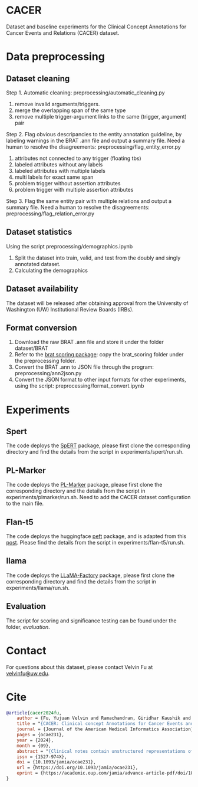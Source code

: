 # CACER
Dataset and baseline experiments for the Clinical Concept Annotations for Cancer Events and Relations (CACER) dataset.

# Data preprocessing
## Dataset cleaning
Step 1. Automatic cleaning: preprocessing/automatic_cleaning.py
1. remove invalid arguments/triggers. 
2. merge the overlapping span of the same type
3. remove multiple trigger-argument links to the same (trigger, argument) pair

Step 2. Flag obvious descripancies to the entity annotation guideline, by labeling warnings in the BRAT .ann file and output a summary file. Need a human to resolve the disagreements: preprocessing/flag_entity_error.py
1. attributes not connected to any trigger (floating tbs)
2. labeled attributes without any labels
3. labeled attributes with multiple labels
4. multi labels for exact same span
5. problem trigger without assertion attributes
6. problem trigger with multiple assertion attributes

Step 3. Flag the same entity pair with multiple relations and output a summary file. Need a human to resolve the disagreements: preprocessing/flag_relation_error.py

## Dataset statistics
Using the script preprocessing/demographics.ipynb
1. Split the dataset into train, valid, and test from the doubly and singly annotated dataset.
2. Calculating the demographics

## Dataset availability 
The dataset will be released after obtaining approval from the University of Washington (UW) Institutional Review Boards (IRBs).

## Format conversion
1. Download the raw BRAT .ann file and store it under the folder dataset/BRAT
2. Refer to the [brat scoring package](https://github.com/Lybarger/brat_scoring): copy the brat_scoring folder under the preprocessing folder.
3. Convert the BRAT .ann to JSON file through the program: preprocessing/ann2json.py
4. Convert the JSON format to other input formats for other experiments, using the script: preprocessing/format_convert.ipynb

# Experiments
## Spert
The code deploys the [SpERT](https://github.com/lavis-nlp/spert) package, please first clone the corresponding directory and find the details from the script in experiments/spert/run.sh.

## PL-Marker
The code deploys the [PL-Marker](https://github.com/thunlp/PL-Marker) package, please first clone the corresponding directory and the details from the script in experiments/plmarker/run.sh. Need to add the CACER dataset configuration to the main file.

## Flan-t5
The code deploys the huggingface [peft](https://github.com/huggingface/peft) package, and is adapted from this [post](https://www.philschmid.de/fine-tune-flan-t5-peft). Please find the details from the script in experiments/flan-t5/run.sh.

## llama
The code deploys the [LLaMA-Factory](https://github.com/hiyouga/LLaMA-Factory) package, please first clone the corresponding directory and find the details from the script in experiments/llama/run.sh.

## Evaluation
The script for scoring and significance testing can be found under the folder, _evaluation_.

# Contact
For questions about this dataset, please contact Velvin Fu at velvinfu@uw.edu.

# Cite
```bibtex
@article{cacer2024fu,
    author = {Fu, Yujuan Velvin and Ramachandran, Giridhar Kaushik and Halwani, Ahmad and McInnes, Bridget T and Xia, Fei and Lybarger, Kevin and Yetisgen, Meliha and Uzuner, Özlem},
    title = "{CACER: Clinical concept Annotations for Cancer Events and Relations}",
    journal = {Journal of the American Medical Informatics Association},
    pages = {ocae231},
    year = {2024},
    month = {09},
    abstract = "{Clinical notes contain unstructured representations of patient histories, including the relationships between medical problems and prescription drugs. To investigate the relationship between cancer drugs and their associated symptom burden, we extract structured, semantic representations of medical problem and drug information from the clinical narratives of oncology notes.We present Clinical concept Annotations for Cancer Events and Relations (CACER), a novel corpus with fine-grained annotations for over 48 000 medical problems and drug events and 10 000 drug-problem and problem-problem relations. Leveraging CACER, we develop and evaluate transformer-based information extraction models such as Bidirectional Encoder Representations from Transformers (BERT), Fine-tuned Language Net Text-To-Text Transfer Transformer (Flan-T5), Large Language Model Meta AI (Llama3), and Generative Pre-trained Transformers-4 (GPT-4) using fine-tuning and in-context learning (ICL).In event extraction, the fine-tuned BERT and Llama3 models achieved the highest performance at 88.2-88.0 F1, which is comparable to the inter-annotator agreement (IAA) of 88.4 F1. In relation extraction, the fine-tuned BERT, Flan-T5, and Llama3 achieved the highest performance at 61.8-65.3 F1. GPT-4 with ICL achieved the worst performance across both tasks.The fine-tuned models significantly outperformed GPT-4 in ICL, highlighting the importance of annotated training data and model optimization. Furthermore, the BERT models performed similarly to Llama3. For our task, large language models offer no performance advantage over the smaller BERT models.We introduce CACER, a novel corpus with fine-grained annotations for medical problems, drugs, and their relationships in clinical narratives of oncology notes. State-of-the-art transformer models achieved performance comparable to IAA for several extraction tasks.}",
    issn = {1527-974X},
    doi = {10.1093/jamia/ocae231},
    url = {https://doi.org/10.1093/jamia/ocae231},
    eprint = {https://academic.oup.com/jamia/advance-article-pdf/doi/10.1093/jamia/ocae231/59003844/ocae231.pdf},
}
```


